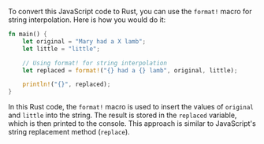 To convert this JavaScript code to Rust, you can use the `format!` macro for string interpolation. Here is how you would do it:

```rust
fn main() {
    let original = "Mary had a X lamb";
    let little = "little";

    // Using format! for string interpolation
    let replaced = format!("{} had a {} lamb", original, little);

    println!("{}", replaced);
}
```

In this Rust code, the `format!` macro is used to insert the values of `original` and `little` into the string. The result is stored in the `replaced` variable, which is then printed to the console. This approach is similar to JavaScript's string replacement method (`replace`).
